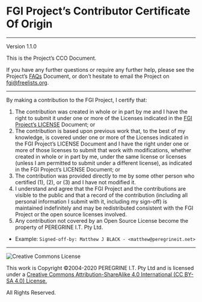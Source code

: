 # FGI Project&rsquo;s Contributor Certificate Of Origin

---

Version 1.1.0

This is the Project&rsquo;s CCO Document.

If you have any further questions or require any further help, please see the Project&rsquo;s [FAQs](FAQs.md) Document, or don&rsquo;t hesitate to email the Project on <fgi@freelists.org>.

---

By making a contribution to the FGI Project, I certify that:

1. The contribution was created in whole or in part by me and I have the right to submit it under one or more of the Licenses indicated in the [FGI Project&rsquo;s LICENSE](../LICENSE.md) Document; or
2. The contribution is based upon previous work that, to the best of my knowledge, is covered under one or more of the Licenses indicated in the FGI Project&rsquo;s LICENSE Document and I have the right under one or more of those licenses to submit that work with modifications, whether created in whole or in part by me, under the same license or licenses (unless I am permitted to submit under a different license), as indicated in the FGI Project&rsquo;s LICENSE Document; or
3. The contribution was provided directly to me by some other person who certified (1), (2), or (3) and I have not modified it.
4. I understand and agree that the FGI Project and the contributions are visible to the public and that a record of the contribution (including all personal information I submit with it, including my sign-off) is maintained indefinitely and may be redistributed consistent with the FGI Project or the open source licenses involved.
5. Any contribution not covered by an Open Source License become the property of PEREGRINE I.T. Pty Ltd.

- Example: `Signed-off-by: Matthew J BLACK - <matthew@peregrineit.net>`

---

![Creative Commons License](https://i.creativecommons.org/l/by-sa/4.0/88x31.png "Creative Commons License")

This work is Copyright &copy;2004-2020 PEREGRINE I.T. Pty Ltd and is licensed under a [Creative Commons Attribution-ShareAlike 4.0 International (CC BY-SA 4.0) License.](https://creativecommons.org/licenses/by-sa/4.0/)

All Rights Reserved.
